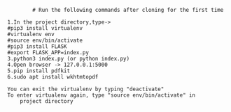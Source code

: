 			# Run the following commands after cloning for the first time

	1.In the project directory,type->
	#pip3 install virtualenv
	#virtualenv env
	#source env/bin/activate
	#pip3 install FLASK
	#export FLASK_APP=index.py
	3.python3 index.py (or python index.py)
	4.Open browser -> 127.0.0.1:5000
	5.pip install pdfkit
	6.sudo apt install wkhtmtopdf

	You can exit the virtualenv by typing "deactivate"
	To enter virtualenv again, type "source env/bin/activate" in
        project directory
